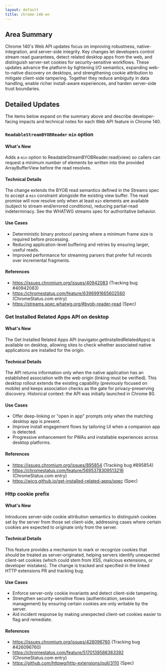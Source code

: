 ```yaml
---
layout: default
title: chrome-140-en
---
```


## Area Summary

Chrome 140's Web API updates focus on improving robustness, native-integration, and server-side integrity. Key changes let developers control stream read guarantees, detect related desktop apps from the web, and distinguish server-set cookies for security-sensitive workflows. These updates advance the platform by tightening I/O semantics, expanding web-to-native discovery on desktops, and strengthening cookie attribution to mitigate client-side tampering. Together they reduce ambiguity in data handling, enable richer install-aware experiences, and harden server-side trust boundaries.

## Detailed Updates

The items below expand on the summary above and describe developer-facing impacts and technical notes for each Web API feature in Chrome 140.

### `ReadableStreamBYOBReader` `min` option

#### What's New
Adds a `min` option to ReadableStreamBYOBReader.read(view) so callers can request a minimum number of elements be written into the provided ArrayBufferView before the read resolves.

#### Technical Details
The change extends the BYOB read semantics defined in the Streams spec to accept a `min` constraint alongside the existing view buffer. The read promise will now resolve only when at least `min` elements are available (subject to stream end/errored conditions), reducing partial-read indeterminacy. See the WHATWG streams spec for authoritative behavior.

#### Use Cases
- Deterministic binary protocol parsing where a minimum frame size is required before processing.
- Reducing application-level buffering and retries by ensuring larger, useful reads.
- Improved performance for streaming parsers that prefer full records over incremental fragments.

#### References
- https://issues.chromium.org/issues/40942083 (Tracking bug #40942083)
- https://chromestatus.com/feature/6396991665602560 (ChromeStatus.com entry)
- https://streams.spec.whatwg.org/#byob-reader-read (Spec)

### Get Installed Related Apps API on desktop

#### What's New
The Get Installed Related Apps API (navigator.getInstalledRelatedApps) is available on desktop, allowing sites to check whether associated native applications are installed for the origin.

#### Technical Details
The API returns information only when the native application has an established association with the web origin (linking must be verified). This desktop rollout extends the existing capability (previously focused on mobile) and keeps association checks as the gate for privacy-preserving discovery. Historical context: the API was initially launched in Chrome 80.

#### Use Cases
- Offer deep-linking or "open in app" prompts only when the matching desktop app is present.
- Improve install engagement flows by tailoring UI when a companion app is detected.
- Progressive enhancement for PWAs and installable experiences across desktop platforms.

#### References
- https://issues.chromium.org/issues/895854 (Tracking bug #895854)
- https://chromestatus.com/feature/5695378309513216 (ChromeStatus.com entry)
- https://wicg.github.io/get-installed-related-apps/spec (Spec)

### Http cookie prefix

#### What's New
Introduces server-side cookie attribution semantics to distinguish cookies set by the server from those set client-side, addressing cases where certain cookies are expected to originate only from the server.

#### Technical Details
This feature provides a mechanism to mark or recognize cookies that should be treated as server-originated, helping servers identify unexpected client-set cookies (which could stem from XSS, malicious extensions, or developer mistakes). The change is tracked and specified in the linked HTTP extensions PR and tracking bug.

#### Use Cases
- Enforce server-only cookie invariants and detect client-side tampering.
- Strengthen security-sensitive flows (authentication, session management) by ensuring certain cookies are only writable by the server.
- Aid incident response by making unexpected client-set cookies easier to flag and remediate.

#### References
- https://issues.chromium.org/issues/426096760 (Tracking bug #426096760)
- https://chromestatus.com/feature/5170139586363392 (ChromeStatus.com entry)
- https://github.com/httpwg/http-extensions/pull/3110 (Spec)
